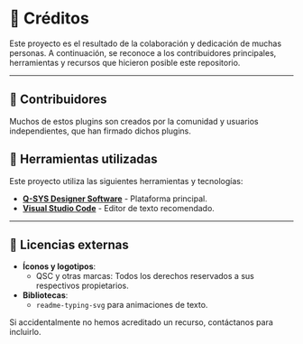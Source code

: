 # 🎉 Créditos

Este proyecto es el resultado de la colaboración y dedicación de muchas personas. A continuación, se reconoce a los contribuidores principales, herramientas y recursos que hicieron posible este repositorio.

---

## 🤝 Contribuidores

Muchos de estos plugins son creados por la comunidad y usuarios independientes, que han firmado dichos plugins.

## 🔧 Herramientas utilizadas

Este proyecto utiliza las siguientes herramientas y tecnologías:

- **[Q-SYS Designer Software](https://www.qsys.com/)** - Plataforma principal.
- **[Visual Studio Code](https://code.visualstudio.com/)** - Editor de texto recomendado.

---

## 📜 Licencias externas

- **Íconos y logotipos**:
  - QSC y otras marcas: Todos los derechos reservados a sus respectivos propietarios.
- **Bibliotecas**:
  - `readme-typing-svg` para animaciones de texto.

Si accidentalmente no hemos acreditado un recurso, contáctanos para incluirlo.
